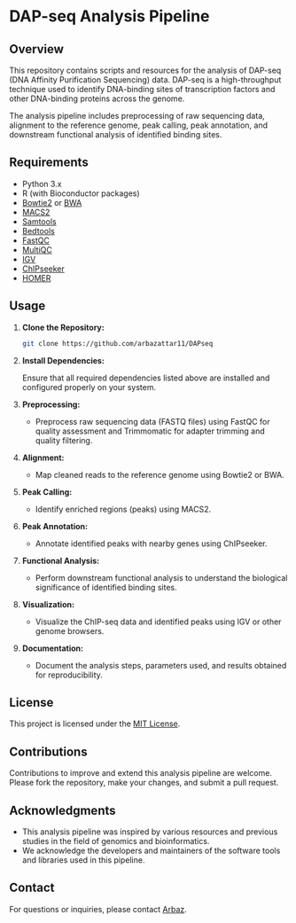 # DAP-seq Analysis Pipeline

## Overview

This repository contains scripts and resources for the analysis of DAP-seq (DNA Affinity Purification Sequencing) data. DAP-seq is a high-throughput technique used to identify DNA-binding sites of transcription factors and other DNA-binding proteins across the genome.

The analysis pipeline includes preprocessing of raw sequencing data, alignment to the reference genome, peak calling, peak annotation, and downstream functional analysis of identified binding sites.

## Requirements

- Python 3.x
- R (with Bioconductor packages)
- [Bowtie2](http://bowtie-bio.sourceforge.net/bowtie2/index.shtml) or [BWA](http://bio-bwa.sourceforge.net/)
- [MACS2](https://github.com/macs3-project/MACS)
- [Samtools](http://www.htslib.org/)
- [Bedtools](https://bedtools.readthedocs.io/en/latest/)
- [FastQC](https://www.bioinformatics.babraham.ac.uk/projects/fastqc/)
- [MultiQC](https://multiqc.info/)
- [IGV](https://software.broadinstitute.org/software/igv/)
- [ChIPseeker](http://bioconductor.org/packages/release/bioc/html/ChIPseeker.html)
- [HOMER](http://homer.ucsd.edu/homer/)

## Usage

1. **Clone the Repository:**

   ```bash
   git clone https://github.com/arbazattar11/DAPseq
   ```

2. **Install Dependencies:**

   Ensure that all required dependencies listed above are installed and configured properly on your system.

3. **Preprocessing:**

   - Preprocess raw sequencing data (FASTQ files) using FastQC for quality assessment and Trimmomatic for adapter trimming and quality filtering.

4. **Alignment:**

   - Map cleaned reads to the reference genome using Bowtie2 or BWA.

5. **Peak Calling:**

   - Identify enriched regions (peaks) using MACS2.

6. **Peak Annotation:**

   - Annotate identified peaks with nearby genes using ChIPseeker.

7. **Functional Analysis:**

   - Perform downstream functional analysis to understand the biological significance of identified binding sites.

8. **Visualization:**

   - Visualize the ChIP-seq data and identified peaks using IGV or other genome browsers.

9. **Documentation:**

   - Document the analysis steps, parameters used, and results obtained for reproducibility.

## License

This project is licensed under the [MIT License](LICENSE).

## Contributions

Contributions to improve and extend this analysis pipeline are welcome. Please fork the repository, make your changes, and submit a pull request.

## Acknowledgments

- This analysis pipeline was inspired by various resources and previous studies in the field of genomics and bioinformatics.
- We acknowledge the developers and maintainers of the software tools and libraries used in this pipeline.

## Contact

For questions or inquiries, please contact [Arbaz](mailto:arbazattar1137@gmail.com).
